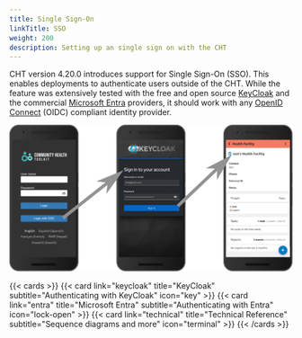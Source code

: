 ```yaml
---
title: Single Sign-On
linkTitle: SSO
weight: 200
description: Setting up an single sign on with the CHT
---
```


CHT version 4.20.0 introduces support for Single Sign-On (SSO).  This enables deployments to authenticate users outside of the CHT.  While the feature was extensively tested with the free and open source [KeyCloak](https://www.keycloak.org/) and the commercial [Microsoft Entra](https://learn.microsoft.com/en-us/entra/fundamentals/what-is-entra) providers, it should work with any [OpenID Connect](https://openid.net/) (OIDC) compliant identity provider.

![sso-login-flow.svg](sso-login-flow.svg)

{{< cards >}}
  {{< card link="keycloak" title="KeyCloak" subtitle="Authenticating with KeyCloak" icon="key" >}}
  {{< card link="entra" title="Microsoft Entra" subtitle="Authenticating with Entra" icon="lock-open" >}}
  {{< card link="technical" title="Technical Reference" subtitle="Sequence diagrams and more" icon="terminal" >}}
{{< /cards >}}
